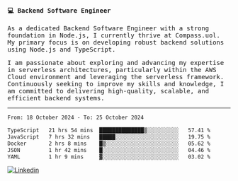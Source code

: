 
<samp>
  
#### 💻 Backend Software Engineer

As a dedicated Backend Software Engineer with a strong foundation in Node.js, I currently thrive at Compass.uol. My primary focus is on developing robust backend solutions using Node.js and TypeScript.

I am passionate about exploring and advancing my expertise in serverless architectures, particularly within the AWS Cloud environment and leveraging the serverless framework. Continuously seeking to improve my skills and knowledge, I am committed to delivering high-quality, scalable, and efficient backend systems.

---

<!--START_SECTION:waka-->

```txt
From: 18 October 2024 - To: 25 October 2024

TypeScript   21 hrs 54 mins  ██████████████▒░░░░░░░░░░   57.41 %
JavaScript   7 hrs 32 mins   █████░░░░░░░░░░░░░░░░░░░░   19.75 %
Docker       2 hrs 8 mins    █▒░░░░░░░░░░░░░░░░░░░░░░░   05.62 %
JSON         1 hr 42 mins    █░░░░░░░░░░░░░░░░░░░░░░░░   04.46 %
YAML         1 hr 9 mins     ▓░░░░░░░░░░░░░░░░░░░░░░░░   03.02 %
```

<!--END_SECTION:waka-->
  
</samp>

[![Linkedin](https://img.shields.io/badge/-Mateus%20Garcia-c080ff?style=flat-square&logo=Linkedin&logoColor=white&link=https://www.linkedin.com/in/mpgxc)](https://www.linkedin.com/in/mateusogarcia) 
